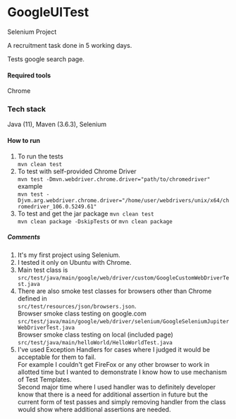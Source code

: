 # GoogleUITest

Selenium Project

A recruitment task done in 5 working days.

Tests google search page.

#### Required tools

Chrome

### Tech stack

Java (11), Maven (3.6.3), Selenium

#### How to run

1. To run the tests  
   `mvn clean test`
2. To test with self-provided Chrome Driver  
   `mvn test -Dmvn.webdriver.chrome.driver="path/to/chromedriver"`  
   example  
   `mvn test -Djvm.arg.webdriver.chrome.driver="/home/user/webdrivers/unix/x64/chromedriver_106.0.5249.61"`
4. To test and get the jar package
   `mvn clean test`  
   `mvn clean package -DskipTests`
   or
   `mvn clean package`

##### Comments

1. It's my first project using Selenium.
2. I tested it only on Ubuntu with Chrome.
3. Main test class is  
   `src/test/java/main/google/web/driver/custom/GoogleCustomWebDriverTest.java`
4. There are also smoke test classes for browsers other than Chrome defined in  
   `src/test/resources/json/browsers.json`.  
   Browser smoke class testing on google.com  
   `src/test/java/main/google/web/driver/selenium/GoogleSeleniumJupiterWebDriverTest.java`  
   Browser smoke class testing on local (included page)  
   `src/test/java/main/helloWorld/HelloWorldTest.java`
5. I've used Exception Handlers for cases where I judged it would be acceptable for them to fail.   
   For example I couldn't
   get FireFox or any other browser to work in allotted time but I wanted to demonstrate I know how to use mechanism of
   Test Templates.  
   Second major time where I used handler was to definitely developer know that there is a need for additional assertion
   in future but the current form of test passes and simply removing handler from the class would show where additional
   assertions are needed.